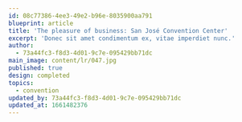 ```yaml
---
id: 08c77386-4ee3-49e2-b96e-8035900aa791
blueprint: article
title: 'The pleasure of business: San José Convention Center'
excerpt: 'Donec sit amet condimentum ex, vitae imperdiet nunc.'
author:
  - 73a44fc3-f8d3-4d01-9c7e-095429bb71dc
main_image: content/lr/047.jpg
published: true
design: completed
topics:
  - convention
updated_by: 73a44fc3-f8d3-4d01-9c7e-095429bb71dc
updated_at: 1661482376
---
```


